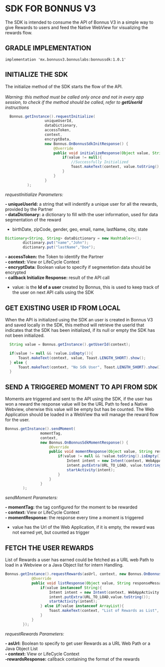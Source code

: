 # SDK FOR BONNUS V3

The SDK is intended to consume the API of Bonnus V3 in a simple way to give Rewards to users and feed the Native WebView for visualizing the rewards flow.

## GRADLE IMPLEMENTATION

```
implementation 'mx.bonnusv3.bonnuslabs:bonnussdk:1.0.1'
```
## INITIALIZE THE SDK

The initialize method of the SDK starts the flow of the API. <br/><br/>
_Warning: this method must be called only once and not in every app session, to check if the method should be called, refer to __getUserId__ instructions_

```java
  Bonnus.getInstance().requestInitialize(
                  uniqueUserId,
                  dataDictionary,
                  accessToken,
                  context,
                  encryptData,
                  new Bonnus.OnBonnusSdkInitResponse() {
                      @Override
                      public void initializeResponse(Object value, String responseMessage) {
                          if(value != null){
                              //Successfully Initialized
                              Toast.makeText(context, value.toString(), Toast.LENGTH_SHORT).show();
                          }
                      }
                  }
          );     
```

_requestInitialize Parameters:_

  __- uniqueUserId:__ a string that will indentify a unique user for all the rewards, provided by the Partner <br />
  __- dataDictionary:__ a dictionary to fill with the user information, used for data segmentation of the reward <br />
  - birthDate, zipCode, gender, geo, email, name, lastName, city, state <br />

  ```java
  Dictionary<String, String> dataDictionary = new Hashtable<>();
          dictionary.put("name","John");
          dictionary.put("lastName","Doe");
  ```
  __- accessToken:__ the Token to identify the Partner <br />
  __- context:__ View or LifeCycle Context <br />
  __- encryptData:__ Boolean value to specify if segmentetion data should be encrypted <br />
  __- callback Initialize Response:__ result of the API call <br />
  - value: is the **Id of a user** created by Bonnus, this is used to keep track of the user on next API calls using the SDK<br />


## GET EXISTING USER ID FROM LOCAL

When the API is initialized using the SDK an user is created in Bonnus V3 and saved locally in the SDK, this method will retrieve the userId that indicates that the SDK has been initialized, if its null or empty the SDK has not been initialized.

```java
  String value = Bonnus.getInstance().getUserId(context);

  if(value != null && !value.isEmpty()){
      Toast.makeText(context, value, Toast.LENGTH_SHORT).show();
  } else {
      Toast.makeText(context, "No Sdk User", Toast.LENGTH_SHORT).show();
  }
```

## SEND A TRIGGERED MOMENT TO API FROM SDK

Moments are triggered and sent to the API using the SDK, if the user has won a reward the response value will be the URL Path to feed a Native Webview, oherwise this value will be empty but has be counted. The Web Application should be loaded in a WebView tha will manage the reward flow for the user.

```java
Bonnus.getInstance().sendMoment(
                momentTag,
                context,
                new Bonnus.OnBonnusSdkMomentResponse() {
                    @Override
                    public void momentResponse(Object value, String responseMessage) {
                        if(value != null && !value.toString().isEmpty()){
                            Intent intent = new Intent(context, WebAppActivity.class);
                            intent.putExtra(URL_TO_LOAD, value.toString());
                            startActivity(intent);
                        }
                    }
                }
        );
```
_sendMoment Parameters:_

__- momentTag:__ the tag configured for the moment to be rewarded<br />
__- context:__ View or LifeCycle Context<br />
__- momentResponse:__ the response every time a moment is triggered<br />
  - value has the Url of the Web Application, if it is empty, the reward was not earned yet, but counted as trigger<br />


## FETCH THE USER REWARDS

List of Rewards a user has earned could be fetched as a URL web Path to load in a Webview or a Java Object list for intern Handling.

```java
Bonnus.getInstance().requestRewards(asUrl, context, new Bonnus.OnBonnusSdkListResponse() {
            @Override
            public void listResponse(Object value, String responseMessage) {
                if(value instanceof String){
                    Intent intent = new Intent(context, WebAppActivity.class);
                    intent.putExtra(URL_TO_LOAD,value.toString());
                    startActivity(intent);
                } else if(value instanceof ArrayList){
                    Toast.makeText(context, "List of Rewards as List", Toast.LENGTH_SHORT).show();
                }
            }
        });
```
_requestRewards Parameters:_

__- asUrl:__ Boolean to specify to get user Rewards as a URL Web Path or a Java Object List <br />
__- context:__ View or LifeCycle Context<br />
__-rewardsResponse:__ callback containing the format of the rewards
